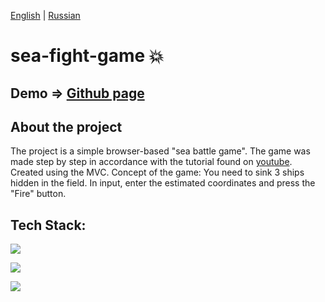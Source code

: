 [English](https://github.com/Pavel-Sol/sea-fight-game/blob/master/README.md) | [Russian](https://github.com/Pavel-Sol/sea-fight-game/blob/master/README-Ru.md)

# sea-fight-game  :boom:

Demo => [Github page](https://pavel-sol.github.io/sea-fight-game/) 
-----------------

About the project
---------------
The project is a simple browser-based "sea battle game".
The game was made step by step in accordance with the tutorial found on [youtube](https://www.youtube.com/watch?v=NZ_DA1sPQoQ&list=PLMB6wLyKp7lWhGCKhJVII3ag-KfH1qz6U&index=5).
Created using the MVC. Concept of the game: You need to sink 3 ships hidden in the field. In input, enter the estimated coordinates and press the "Fire" button.

Tech Stack:
----------
![](https://img.shields.io/badge/-<html5>-c20d0d)

![](https://img.shields.io/badge/-<css3>-0ee70e)

![](https://img.shields.io/badge/-<javascript>-e7d90e)